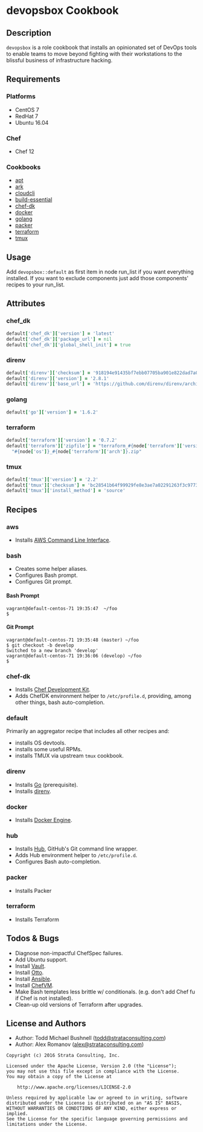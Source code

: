 # devopsbox Cookbook

## Description

`devopsbox` is a role cookbook that installs an opinionated set of DevOps tools to enable teams to move beyond fighting with their workstations to the blissful business of infrastructure hacking.

## Requirements

### Platforms

 * CentOS 7
 * RedHat 7
 * Ubuntu 16.04

### Chef

 * Chef 12

### Cookbooks

 * [apt](https://github.com/chef-cookbooks/apt)
 * [ark](https://github.com/burtlo/ark)
 * [cloudcli](https://github.com/nickryand/cloudcli-cookbook)
 * [build-essential](https://github.com/chef-cookbooks/build-essential)
 * [chef-dk](https://github.com/RoboticCheese/chef-dk-chef)
 * [docker](https://github.com/chef-cookbooks/docker)
 * [golang](https://github.com/NOX73/chef-golang)
 * [packer](https://github.com/sit/chef-packer)
 * [terraform](https://github.com/rosstimson/chef-terraform)
 * [tmux](https://github.com/stevendanna/tmux)

## Usage

Add `devopsbox::default` as first item in node run_list if you want everything installed. If you want to exclude components just add those components' recipes to your run_list.

## Attributes

### chef_dk

```ruby
default['chef_dk']['version'] = 'latest'
default['chef_dk']['package_url'] = nil
default['chef_dk']['global_shell_init'] = true
```

### direnv

```ruby
default['direnv']['checksum'] = '918194e91435bf7ebb07705ba901e822dad7a01546e29e285043c3976fee115b'
default['direnv']['version'] = '2.8.1'
default['direnv']['base_url'] = 'https://github.com/direnv/direnv/archive'
```

### golang

```ruby
default['go']['version'] = '1.6.2'
```

### terraform

```ruby
default['terraform']['version'] = '0.7.2'
default['terraform']['zipfile'] = "terraform_#{node['terraform']['version']}_" \
  "#{node['os']}_#{node['terraform']['arch']}.zip"
```

### tmux

```ruby
default['tmux']['version'] = '2.2'
default['tmux']['checksum'] = 'bc28541b64f99929fe8e3ae7a02291263f3c97730781201824c0f05d7c8e19e4'
default['tmux']['install_method'] = 'source'

```

## Recipes

### aws

 * Installs [AWS Command Line Interface](https://aws.amazon.com/cli/).

### bash

 * Creates some helper aliases.
 * Configures Bash prompt.
 * Configures Git prompt.

#### Bash Prompt

```
vagrant@default-centos-71 19:35:47  ~/foo
$
```

#### Git Prompt

```
vagrant@default-centos-71 19:35:48 (master) ~/foo
$ git checkout -b develop
Switched to a new branch 'develop'
vagrant@default-centos-71 19:36:06 (develop) ~/foo
$
```

### chef-dk

 * Installs [Chef Development Kit](https://downloads.chef.io/chef-dk/).
 * Adds ChefDK environment helper to `/etc/profile.d`, providing, among other things, bash auto-completion.

### default

Primarily an aggregator recipe that includes all other recipes and:

 * installs OS devtools.
 * installs some useful RPMs.
 * installs TMUX via upstream `tmux` cookbook.

### direnv

 * Installs [Go](https://golang.org/) (prerequisite).
 * Installs [direnv](http://direnv.net/).

### docker

 * Installs [Docker Engine](https://www.docker.com/products/docker-engine).

### hub

 * Installs [Hub](https://github.com/github/hub), GitHub's Git command line wrapper.
 * Adds Hub environment helper to `/etc/profile.d`.
 * Configures Bash auto-completion.

### packer

 * Installs Packer

### terraform

 * Installs Terraform

## Todos & Bugs

 * Diagnose non-impactful ChefSpec failures.
 * Add Ubuntu support.
 * Install [Vault](https://www.vaultproject.io/).
 * Install [Otto](https://www.ottoproject.io/).
 * Install [Ansible](https://www.ansible.com/).
 * Install [ChefVM](https://github.com/trobrock/chefvm).
 * Make Bash templates less brittle w/ conditionals. (e.g. don't add Chef fu if Chef is not installed).
 * Clean-up old versions of Terraform after upgrades.

## License and Authors

 * Author: Todd Michael Bushnell (<todd@strataconsulting.com>)
 * Author: Alex Romanov (<alex@strataconsulting.com>)

```text
Copyright (c) 2016 Strata Consulting, Inc.

Licensed under the Apache License, Version 2.0 (the "License");
you may not use this file except in compliance with the License.
You may obtain a copy of the License at

    http://www.apache.org/licenses/LICENSE-2.0

Unless required by applicable law or agreed to in writing, software
distributed under the License is distributed on an "AS IS" BASIS,
WITHOUT WARRANTIES OR CONDITIONS OF ANY KIND, either express or implied.
See the License for the specific language governing permissions and
limitations under the License.
```
